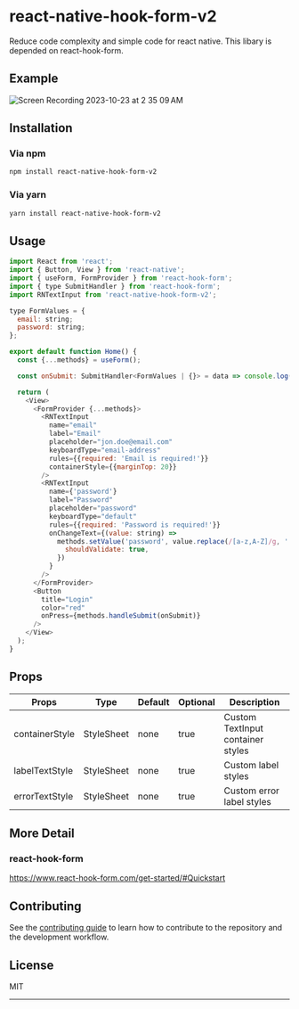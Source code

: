 # react-native-hook-form-v2

Reduce code complexity and simple code for react native. This libary is depended on react-hook-form.

## Example

![Screen Recording 2023-10-23 at 2 35 09 AM](https://github.com/PyaeSoneHtet/react-native-hook-form-v2/assets/40881760/d7ba9300-75f6-4d40-bf89-6ee588055dad)

## Installation

### Via npm
```sh
npm install react-native-hook-form-v2
```
### Via yarn
```sh
yarn install react-native-hook-form-v2
```

## Usage

```js
import React from 'react';
import { Button, View } from 'react-native';
import { useForm, FormProvider } from 'react-hook-form';
import { type SubmitHandler } from 'react-hook-form';
import RNTextInput from 'react-native-hook-form-v2';

type FormValues = {
  email: string;
  password: string;
};

export default function Home() {
  const {...methods} = useForm();

  const onSubmit: SubmitHandler<FormValues | {}> = data => console.log(data);

  return (
    <View>
      <FormProvider {...methods}>
        <RNTextInput
          name="email"
          label="Email"
          placeholder="jon.doe@email.com"
          keyboardType="email-address"
          rules={{required: 'Email is required!'}}
          containerStyle={{marginTop: 20}}
        />
        <RNTextInput
          name={'password'}
          label="Password"
          placeholder="password"
          keyboardType="default"
          rules={{required: 'Password is required!'}}
          onChangeText={(value: string) =>
            methods.setValue('password', value.replace(/[a-z,A-Z]/g, ''), {
              shouldValidate: true,
            })
          }
        />
      </FormProvider>
      <Button
        title="Login"
        color="red"
        onPress={methods.handleSubmit(onSubmit)}
      />
    </View>
  );
}
```
## Props

| Props | Type  | Default  | Optional |  Description |
| ------- | --- | --- | --- | ----------- |
| containerStyle | StyleSheet | none | true |  Custom TextInput container styles |
| labelTextStyle | StyleSheet | none | true | Custom label styles  |
| errorTextStyle | StyleSheet | none | true | Custom error label styles |

## More Detail

### react-hook-form
https://www.react-hook-form.com/get-started/#Quickstart

## Contributing

See the [contributing guide](CONTRIBUTING.md) to learn how to contribute to the repository and the development workflow.

## License

MIT

---

